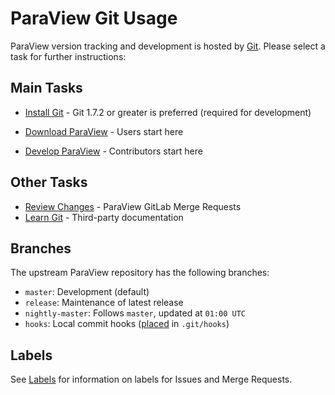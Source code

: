 ParaView Git Usage
==================

ParaView version tracking and development is hosted by [Git](http://git-scm.com).
Please select a task for further instructions:

Main Tasks
----------

* [Install Git](http://public.kitware.com/Wiki/Git/Download) -
  Git 1.7.2 or greater is preferred (required for development)

* [Download ParaView](download.md) - Users start here

* [Develop ParaView](develop.md) - Contributors start here

Other Tasks
-----------

* [Review Changes](https://gitlab.kitware.com/visocyte/visocyte/merge_requests) -
  ParaView GitLab Merge Requests
* [Learn Git](http://public.kitware.com/Wiki/Git/Resources) -
  Third-party documentation

Branches
--------

The upstream ParaView repository has the following branches:

* `master`: Development (default)
* `release`: Maintenance of latest release
* `nightly-master`: Follows `master`, updated at `01:00 UTC`
* `hooks`: Local commit hooks
   ([placed](http://public.kitware.com/Wiki/Git/Hooks#Local) in `.git/hooks`)

Labels
------

See [Labels](labels.md) for information on labels for Issues and Merge Requests.
